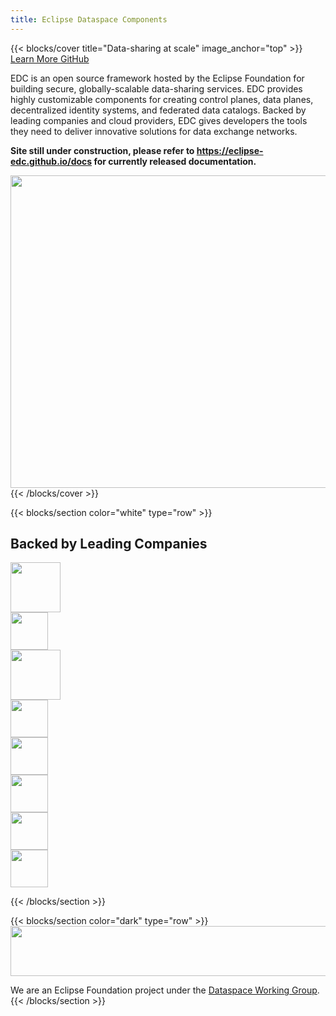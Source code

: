 ```yaml
---
title: Eclipse Dataspace Components
---
```


{{< blocks/cover title="Data-sharing at scale" image_anchor="top" >}}
<a class="btn btn-lg btn-primary me-3 mb-4" href="/documentation/">
Learn More <i class="fas fa-arrow-alt-circle-right ms-2"></i>
</a>
<a class="btn btn-lg btn-secondary me-3 mb-4" href="https://github.com/eclipse-edc">
GitHub <i class="fab fa-github ms-2 "></i>
</a>
<p class="lead mt-5">EDC is an open source framework hosted by the Eclipse Foundation for building secure, globally-scalable data-sharing services.
EDC provides highly customizable components for creating control planes, data planes, decentralized identity systems,
and federated data catalogs. Backed by leading companies and cloud providers, EDC gives developers the tools they need
to deliver innovative solutions for data exchange networks.
</p>
<p class="lead mt-5"><b>Site still under construction, please refer to <a href="https://eclipse-edc.github.io/docs">https://eclipse-edc.github.io/docs</a> for currently released documentation.</b></p>

<img height="500px" width="600px" src="images/edc.schematic.svg">
{{< /blocks/cover >}}

{{< blocks/section color="white" type="row" >}}
<div class="text-center">
<h2>Backed by Leading Companies</h2>
</div>
<div class="pt-5 logo-container">
<div><img height="80" src="images/logos/amadeus.logo.svg"></div>
<div><img height="60" src="images/logos/aws.logo.svg"></div>
<div><img height="80" src="images/logos/bmw.logo.svg"></div>
<div><img height="60" src="images/logos/fraunhofer.logo.svg"></div>
<div><img height="60" src="images/logos/google.logo.svg"></div>
<div><img height="60" src="images/logos/huawei.logo.svg"></div>
<div><img height="60" src="images/logos/microsoft.logo.svg"></div>
<div><img height="60" src="images/logos/sap.logo.svg"></div>
</div>

{{< /blocks/section >}}

{{< blocks/section color="dark" type="row" >}}
<img height="80px" width="600px" src="images/eclipse.foundation.logo.svg">
<div class="lead mt-4 text-center">
We are an Eclipse Foundation project under the <a href="https://dataspace.eclipse.org/">Dataspace Working Group</a>.
</div>
{{< /blocks/section >}}
